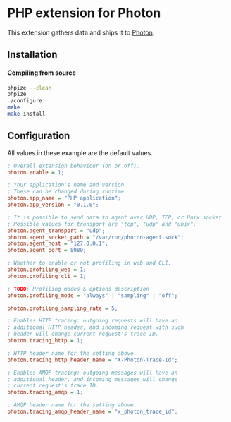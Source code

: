 # PHP extension for Photon

This extension gathers data and ships it to [Photon](https://github.com/kozlice/photon).

## Installation

#### Compiling from source
```bash
phpize --clean
phpize
./configure
make
make install
```

## Configuration

All values in these example are the default values.

```ini
; Overall extension behaviour (on or off).
photon.enable = 1;

; Your application's name and version.
; These can be changed during runtime.
photon.app_name = "PHP application";
photon.app_version = "0.1.0";

; It is possible to send data to agent over UDP, TCP, or Unix socket.
; Possible values for transport are "tcp", "udp" and "unix".
photon.agent_transport = "udp";
photon.agent_socket_path = "/var/run/photon-agent.sock";
photon.agent_host = "127.0.0.1";
photon.agent_port = 8989;

; Whether to enable or not profiling in web and CLI.
photon.profiling_web = 1;
photon.profiling_cli = 1;

; TODO: Profiling modes & options description
photon.profiling_mode = "always" | "sampling" | "off";

photon.profiling_sampling_rate = 5;

; Enables HTTP tracing: outgoing requests will have an
; additional HTTP header, and incoming request with such
; header will change current request's trace ID.
photon.tracing_http = 1;

; HTTP header name for the setting above.
photon.tracing_http_header_name = "X-Photon-Trace-Id";

; Enables AMQP tracing: outgoing messages will have an
; additional header, and incoming messages will change
; current request's trace ID.
photon.tracing_amqp = 1;

; AMQP header name for the setting above.
photon.tracing_amqp_header_name = "x_photon_trace_id";
```
